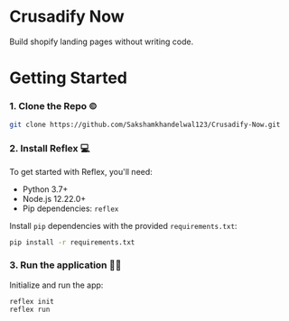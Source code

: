 # Crusadify Now
Build shopify landing pages without writing code.

# Getting Started

### 1. Clone the Repo ©

```bash
git clone https://github.com/Sakshamkhandelwal123/Crusadify-Now.git
```

### 2. Install Reflex 💻

To get started with Reflex, you'll need:

- Python 3.7+
- Node.js 12.22.0+
- Pip dependencies: `reflex`

Install `pip` dependencies with the provided `requirements.txt`:

```bash
pip install -r requirements.txt
```

### 3. Run the application 🏃‍♂️

Initialize and run the app:

```
reflex init
reflex run
```